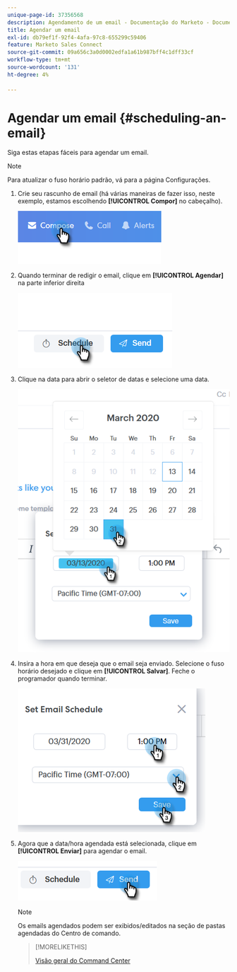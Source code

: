 ```yaml
---
unique-page-id: 37356568
description: Agendamento de um email - Documentação do Marketo - Documentação do produto
title: Agendar um email
exl-id: db79ef1f-92f4-4afa-97c8-655299c59406
feature: Marketo Sales Connect
source-git-commit: 09a656c3a0d0002edfa1a61b987bff4c1dff33cf
workflow-type: tm+mt
source-wordcount: '131'
ht-degree: 4%

---
```


# Agendar um email {#scheduling-an-email}

Siga estas etapas fáceis para agendar um email.

>[!NOTE]
>
>Para atualizar o fuso horário padrão, vá para a página Configurações.

1. Crie seu rascunho de email (há várias maneiras de fazer isso, neste exemplo, estamos escolhendo **[!UICONTROL Compor]** no cabeçalho).

   ![](assets/one-1.png)

1. Quando terminar de redigir o email, clique em **[!UICONTROL Agendar]** na parte inferior direita

   ![](assets/two-1.png)

1. Clique na data para abrir o seletor de datas e selecione uma data.

   ![](assets/three-1.png)

1. Insira a hora em que deseja que o email seja enviado. Selecione o fuso horário desejado e clique em **[!UICONTROL Salvar]**. Feche o programador quando terminar.

   ![](assets/four-1.png)

1. Agora que a data/hora agendada está selecionada, clique em **[!UICONTROL Enviar]** para agendar o email.

   ![](assets/five-1.png)

   >[!NOTE]
   >
   >Os emails agendados podem ser exibidos/editados na seção de pastas agendadas do Centro de comando.

   >[!MORELIKETHIS]
   >
   >[Visão geral do Command Center](/help/marketo/product-docs/marketo-sales-connect/email/command-center/command-center-overview.md)

